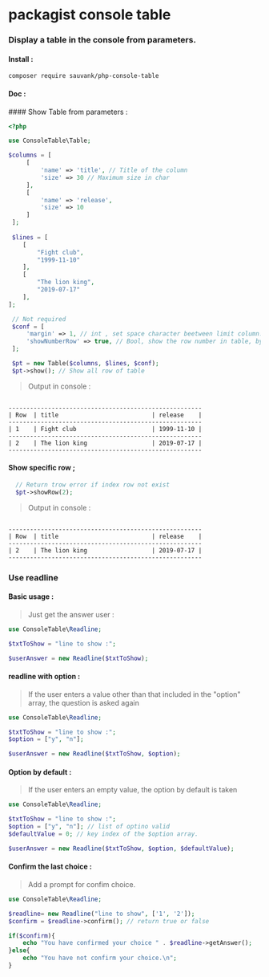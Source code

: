 # packagist console table

### Display a table in the console from parameters.
   
#### Install : 
`composer require sauvank/php-console-table`

#### Doc :

#### Show Table from parameters :

```PHP
<?php

use ConsoleTable\Table;

$columns = [
     [
         'name' => 'title', // Title of the column
         'size' => 30 // Maximum size in char
     ],
     [
         'name' => 'release',
         'size' => 10
     ]
 ];
 
 $lines = [
    [
        "Fight club",
        "1999-11-10"
    ],  
    [
        "The lion king",
        "2019-07-17"
    ],
];

 // Not required
 $conf = [
     'margin' => 1, // int , set space character beetween limit column. Default : 1
     'showNumberRow' => true, // Bool, show the row number in table, by default : true
 ];

 $pt = new Table($columns, $lines, $conf);
 $pt->show(); // Show all row of table

```
> Output in console :
````

------------------------------------------------------
| Row  | title                          | release    |
------------------------------------------------------
| 1    | Fight club                     | 1999-11-10 |
------------------------------------------------------
| 2    | The lion king                  | 2019-07-17 |
------------------------------------------------------

````

#### Show specific row ;

```PHP
  // Return trow error if index row not exist
  $pt->showRow(2);
```


> Output in console :
````

------------------------------------------------------
| Row  | title                          | release    |
------------------------------------------------------
| 2    | The lion king                  | 2019-07-17 |
------------------------------------------------------

````

### Use readline

#### Basic usage :

> Just get the answer user :

```PHP
use ConsoleTable\Readline;

$txtToShow = "line to show :";

$userAnswer = new Readline($txtToShow);

```



#### readline with option : 

> If the user enters a value other than that included in the "option" array, the question is asked again

```PHP
use ConsoleTable\Readline;

$txtToShow = "line to show :";
$option = ["y", "n"];

$userAnswer = new Readline($txtToShow, $option);

```

#### Option by default :
> If the user enters an empty value, the option by default is taken

```PHP
use ConsoleTable\Readline;

$txtToShow = "line to show :";
$option = ["y", "n"]; // list of optino valid
$defaultValue = 0; // key index of the $option array.

$userAnswer = new Readline($txtToShow, $option, $defaultValue);

```

#### Confirm the last choice :
> Add a prompt for confim choice.

```PHP
use ConsoleTable\Readline;

$readline= new Readline("line to show", ['1', '2']);
$confirm = $readline->confirm(); // return true or false

if($confirm){
    echo "You have confirmed your choice " . $readline->getAnswer();
}else{
    echo "You have not confirm your choice.\n";
}

```
